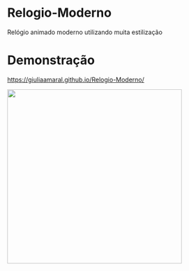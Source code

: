 # Relogio-Moderno

Relógio animado moderno utilizando muita estilização

# Demonstração

https://giuliaamaral.github.io/Relogio-Moderno/

<img src="https://i.imgur.com/nn7UyCV.png" min-width="400px" max-width="400px" width="400px" >




